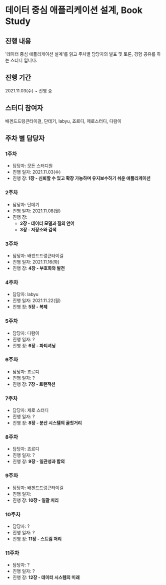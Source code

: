 # 데이터 중심 애플리케이션 설계, Book Study

## 진행 내용
'데이터 중심 애플리케이션 설계'를 읽고 주차별 담당자의 발표 및 토론, 경험 공유를 하는 스터디 입니다.

## 진행 기간
2021.11.03(수) ~ 진행 중

## 스터디 참여자
배겐드드렁큰타이걸, 단데기, labyu, 죠르디, 제로스터디, 다람이

## 주차 별 담당자 
### 1주차
- 담당자: 모든 스터디원
- 진행 일자: 2021.11.03(수)
- 진행 장: **1장 - 신뢰할 수 있고 확장 가능하며 유지보수하기 쉬운 애플리케이션**

### 2주차
- 담당자: 단데기
- 진행 일자: 2021.11.08(월)
- 진행 장: 
  - **2장 - 데이터 모델과 질의 언어**
  - **3장 - 저장소와 검색**

### 3주차
- 담당자: 배갠드드렁큰타이걸
- 진행 일자: 2021.11.16(화)
- 진행 장: **4장 - 부호화와 발전**

### 4주차
- 담당자: labyu
- 진행 일자: 2021.11.22(월)
- 진행 장: **5장 - 복제**

### 5주차
- 담당자: 다람이
- 진행 일자: ?
- 진행 장: **6장 - 파티셔닝**

### 6주차
- 담당자: 죠르디
- 진행 일자: ?
- 진행 장: **7장 - 트랜잭션**

### 7주차
- 담당자: 제로 스터디
- 진행 일자: ?
- 진행 장: **8장 - 분산 시스템의 골칫거리**

### 8주차
- 담당자: 죠르디
- 진행 일자: ?
- 진행 장: **9장 - 일관성과 합의**

### 9주차
- 담당자: 배겐드드렁큰타이걸
- 진행 일자:
- 진행 장: **10장 - 일괄 처리**

### 10주차
- 담당자: ?
- 진행 일자: ?
- 진행 장: **11장 - 스트림 처리**

### 11주차
- 담당자: ?
- 진행 일자: ?
- 진행 장: **12장 - 데이터 시스템의 미래**
